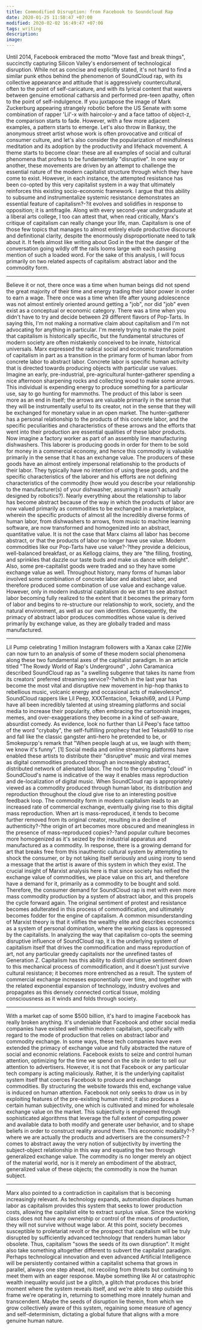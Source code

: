 ```yaml
---
title: Commodified Disruption: from Facebook to Soundcloud Rap
date: 2020-01-25 11:58:47 +07:00
modified: 2020-02-02 16:49:47 +07:00 
tags: writing
description: 
image: 
---
```


Until 2014, Facebook embraced the motto "Move fast and break things", succinctly capturing Silicon Valley's endorsement of technological disruption. While not as concise and explicitly stated, it's not hard to find a similar punk ethos behind the phenomenon of SoundCloud rap, with its collective appearance and attitude that is aggressively countercultural, often to the point of self-caricature, and with its lyrical content that wavers between genuine emotional catharsis and performed pre-teen apathy, often to the point of self-indulgence. If you juxtapose the image of Mark Zuckerburg appearing strangely robotic before the US Senate with some combination of rapper 'Lil'-x with haircolor-y and a face tattoo of object-z, the comparison starts to fade. However, with a few more adjacent examples, a pattern starts to emerge. Let's also throw in Banksy, the anonymous street artist whose work is often provocative and critical of consumer culture, and let's also consider the popularization of mindfulness meditation and its adoption by the productivity and lifehack movement.
A theme starts to become clear: these are all examples of social and cultural phenomena that profess to be fundamentally "disruptive". In one way or another, these movements are driven by an attempt to challenge the essential nature of the modern capitalist structure through which they have come to exist. However, in each instance, the attempted resistance has been co-opted by this very capitalist system in a way that ultimately reinforces this existing socio-economic framework. I argue that this ability to subsume and instrumentalize systemic resistance demonstrates an essential feature of capitalism?-?it evolves and solidifies in response to opposition; it is antifragile.
Along with every second-year undergraduate at a liberal arts college, I too can attest that, when read critically, Marx's critique of capitalism can really change your life, man. Capitalism is one of those few topics that manages to almost entirely elude productive discourse and definitional clarity, despite the enormously disproportionate need to talk about it. It feels almost like writing about God in the that the danger of the conversation going wildly off the rails looms large with each passing mention of such a loaded word. For the sake of this analysis, I will focus primarily on two related aspects of capitalism: abstract labor and the commodity form.


---

Believe it or not, there once was a time when human beings did not spend the great majority of their time and energy trading their labor power in order to earn a wage. There once was a time when life after young adolescence was not almost entirely oriented around getting a "job", nor did "job" even exist as a conceptual or economic category. There was a time when you didn't have to try and decide between 29 different flavors of Pop-Tarts. In saying this, I'm not making a normative claim about capitalism and I'm not advocating for anything in particular. I'm merely trying to make the point that capitalism is historically specific, but the fundamental structures of modern society are often mistakenly conceived to be innate, historical universals. Marx expressed the radical social and economic transformation of capitalism in part as a transition in the primary form of human labor from concrete labor to abstract labor.
Concrete labor is specific human activity that is directed towards producing objects with particular use values. Imagine an early, pre-industrial, pre-agricultural hunter-gatherer spending a nice afternoon sharpening rocks and collecting wood to make some arrows. This individual is expending energy to produce something for a particular use, say to go hunting for mammoths. The product of this labor is seen more as an end in itself; the arrows are valuable primarily in the sense that they will be instrumentally useful to its creator, not in the sense that they will be exchanged for monetary value in an open market. The hunter-gatherer has a personal relationship to the products of this concrete labor, and the specific peculiarities and characteristics of these arrows and the efforts that went into their production are essential qualities of these labor products.
Now imagine a factory worker as part of an assembly line manufacturing dishwashers. This laborer is producing goods in order for them to be sold for money in a commercial economy, and hence this commodity is valuable primarily in the sense that it has an exchange value. The producers of these goods have an almost entirely impersonal relationship to the products of their labor. They typically have no intention of using these goods, and the specific characteristics of the laborer and his efforts are not defining characteristics of the commodity (how would you describe your relationship to the manufacturer(s) of your dishwasher, assuming it wasn't actually designed by robotics?). Nearly everything about the relationship to labor has become abstract because of the way in which the products of labor are now valued primarily as commodities to be exchanged in a marketplace, wherein the specific products of almost all the incredibly diverse forms of human labor, from dishwashers to arrows, from music to machine learning software, are now transformed and homogenized into an abstract, quantitative value.
It is not the case that Marx claims all labor has become abstract, or that the products of labor no longer have use value. Modern commodities like our Pop-Tarts have use value?-?they provide a delicious, well-balanced breakfast, or as Kellogg claims, they are "the filling, frosting, and sprinkles that dazzle our taste buds and make us dance with delight". Also, some pre-capitalist goods were traded and so they have some exchange value as well. Throughout history, many forms of human labor involved some combination of concrete labor and abstract labor, and therefore produced some combination of use value and exchange value. However, only in modern industrial capitalism do we start to see abstract labor becoming fully realized to the extent that it becomes the primary form of labor and begins to re-structure our relationship to work, society, and the natural environment, as well as our own identities. Consequently, the primacy of abstract labor produces commodities whose value is derived primarily by exchange value, as they are globally traded and mass manufactured.


---

Lil Pump celebrating 1 million Instagram followers with a Xanax cake [2]We can now turn to an analysis of some of these modern social phenomena along these two fundamental axes of the capitalist paradigm. In an article titled "The Rowdy World of Rap's Underground" , John Caramanica described SoundCloud rap as "a swelling subgenre that takes its name from its creators' preferred streaming service?-?which in the last year has become the most vital and disruptive new movement in hip-hop thanks to rebellious music, volcanic energy and occasional acts of malevolence". SoundCloud rappers like Lil Peep, XXXTentacion, Tekashi69, and Lil Pump have all been incredibly talented at using streaming platforms and social media to increase their popularity, often embracing the cartoonish images, memes, and over-exaggerations they become in a kind of self-aware, absurdist comedy. As evidence, look no further than Lil Peep's face tattoo of the word "crybaby", the self-fulfilling prophecy that led Tekashi69 to rise and fall like the classic gangster anti-hero he pretended to be, or Smokepurpp's remark that "When people laugh at us, we laugh with them; we know it's funny". [1]
Social media and online streaming platforms have enabled these artists to distribute their "disruptive" music and viral memes as digital commodities produced through an increasingly abstract, distributed network of alienated labor. The nod to the computing "cloud" in SoundCloud's name is indicative of the way it enables mass reproduction and de-localization of digital music. When SoundCloud rap is appropriately viewed as a commodity produced through human labor, its distribution and reproduction throughout the cloud give rise to an interesting positive feedback loop.
The commodity form in modern capitalism leads to an increased rate of commercial exchange, eventually giving rise to this digital mass reproduction. When art is mass-reproduced, it tends to become further removed from its original creator, resulting in a decline of authenticity?-?the origin of art becomes more obscured and meaningless in the presence of mass-reproduced copies?-?and popular culture becomes more homogenized as it's seized by the industrial apparatus and manufactured as a commodity. In response, there is a growing demand for art that breaks free from this inauthentic cultural system by attempting to shock the consumer, or by not taking itself seriously and using irony to send a message that the artist is aware of this system in which they exist. The crucial insight of Marxist analysis here is that since society has reified the exchange value of commodities, we place value on this art, and therefore have a demand for it, primarily as a commodity to be bought and sold. Therefore, the consumer demand for SoundCloud rap is met with even more mass commodity production by a system of abstract labor, and this propels the cycle forward again. The original sentiment of protest and resistance becomes adulterated in this process of commodification, and ultimately becomes fodder for the engine of capitalism.
A common misunderstanding of Marxist theory is that it vilifies the wealthy elite and describes economics as a system of personal domination, where the working class is oppressed by the capitalists. In analyzing the way that capitalism co-opts the seeming disruptive influence of SoundCloud rap, it is the underlying system of capitalism itself that drives the commodification and mass reproduction of art, not any particular greedy capitalists nor the unrefined tastes of Generation Z. Capitalism has this ability to distill disruptive sentiment down to this mechanical process of commodification, and it doesn't just survive cultural resistance; it becomes more entrenched as a result. The system of commercial exchange increases exponentially over time, and together with the related exponential expansion of technology, industry evolves and propagates as this densely connected cortical tissue, molding consciousness as it winds and folds through society.


---

With a market cap of some $500 billion, it's hard to imagine Facebook has really broken anything. It's undeniable that Facebook and other social media companies have existed well within modern capitalism, specifically with regard to the mode of production that relies on abstract labor and commodity exchange. In some ways, these tech companies have even extended the primacy of exchange value and fully abstracted the nature of social and economic relations.
Facebook exists to seize and control human attention, optimizing for the time we spend on the site in order to sell our attention to advertisers. However, it is not that Facebook or any particular tech company is acting maliciously. Rather, it is the underlying capitalist system itself that coerces Facebook to produce and exchange commodities. By structuring the website towards this end, exchange value is induced on human attention.
Facebook not only seeks to draw us in by exploiting features of the pre-existing human mind; it also produces a certain human subjectivity, one which is cultivated and mined for wholesale exchange value on the market. This subjectivity is engineered through sophisticated algorithms that leverage the full extent of computing power and available data to both modify and generate user behavior, and to shape beliefs in order to construct reality around them. This economic modality?-?where we are actually the products and advertisers are the consumers?-?comes to abstract away the very notion of subjectivity by inverting the subject-object relationship in this way and equating the two through generalized exchange value. The commodity is no longer merely an object of the material world, nor is it merely an embodiment of the abstract, generalized value of these objects; the commodity is now the human subject.


---

Marx also pointed to a contradiction in capitalism that is becoming increasingly relevant. As technology expands, automation displaces human labor as capitalism provides this system that seeks to lower production costs, allowing the capitalist elite to extract surplus value. Since the working class does not have any ownership or control of the means of production, they will not survive without wage labor. At this point, society becomes susceptible to proletariat revolt or the prospect that capitalism will be truly disrupted by sufficiently advanced technology that renders human labor obsolete. Thus, capitalism "sows the seeds of its own disruption".
It might also take something altogether different to subvert the capitalist paradigm. Perhaps technological innovation and even advanced Artificial Intelligence will be persistently contained within a capitalist schema that grows in parallel, always one step ahead, not recoiling from threats but continuing to meet them with an eager response. Maybe something like AI or catastrophic wealth inequality would just be a glitch, a glitch that produces this brief moment where the system reveals itself, and we're able to step outside this frame we're operating in, returning to something more innately human and transcendent. Maybe the seeds of disruption lie therein, from which we grow collectively aware of this system, regaining some measure of agency and self-determinism, dictating a global future that aligns with a more genuine human nature.
